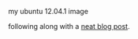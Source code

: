 my ubuntu 12.04.1 image

following along with a [neat blog post][0]. 


  [0]: http://spilth.org/blog/2013/01/21/automated-vm-generation-with-veewee-jenkins-and-amazon-s3/